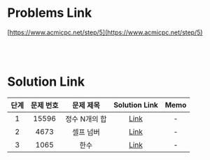 # Problems Link

[https://www.acmicpc.net/step/5](https://www.acmicpc.net/step/5)

<br><br>

# Solution Link

| 단계 | 문제 번호 |   문제 제목   |              Solution Link               | Memo |
| :--: | :-------: | :-----------: | :--------------------------------------: | :--: |
|  1   |   15596   | 정수 N개의 합 | [Link](../Solutions/15596_정수_N개의_합) |  -   |
|  2   |   4673    |   셀프 넘버   |   [Link](../Solutions/4673_셀프_넘버)    |  -   |
|  3   |   1065    |     한수      |      [Link](../Solutions/1065_한수)      |  -   |
